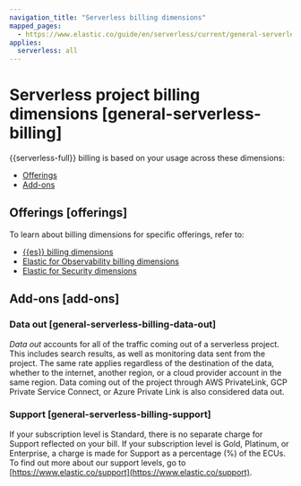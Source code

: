 ```yaml
---
navigation_title: "Serverless billing dimensions"
mapped_pages:
  - https://www.elastic.co/guide/en/serverless/current/general-serverless-billing.html
applies:
  serverless: all
---
```


# Serverless project billing dimensions [general-serverless-billing]

{{serverless-full}} billing is based on your usage across these dimensions:

* [Offerings](#offerings)
* [Add-ons](#add-ons)


## Offerings [offerings] 

To learn about billing dimensions for specific offerings, refer to:

* [{{es}} billing dimensions](elasticsearch-billing-dimensions.md)
* [Elastic for Observability billing dimensions](elastic-observability-billing-dimensions.md)
* [Elastic for Security dimensions](security-billing-dimensions.md)


## Add-ons [add-ons] 


### Data out [general-serverless-billing-data-out] 

*Data out* accounts for all of the traffic coming out of a serverless project. This includes search results, as well as monitoring data sent from the project. The same rate applies regardless of the destination of the data, whether to the internet, another region, or a cloud provider account in the same region. Data coming out of the project through AWS PrivateLink, GCP Private Service Connect, or Azure Private Link is also considered data out.


### Support [general-serverless-billing-support] 

If your subscription level is Standard, there is no separate charge for Support reflected on your bill. If your subscription level is Gold, Platinum, or Enterprise, a charge is made for Support as a percentage (%) of the ECUs. To find out more about our support levels, go to [https://www.elastic.co/support](https://www.elastic.co/support).

